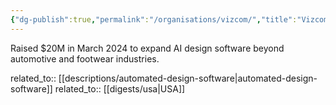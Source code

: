```yaml
---
{"dg-publish":true,"permalink":"/organisations/vizcom/","title":"Vizcom"}
---
```



Raised $20M in March 2024 to expand AI design software beyond automotive and footwear industries.

related_to:: [[descriptions/automated-design-software\|automated-design-software]]
related_to:: [[digests/usa\|USA]]

